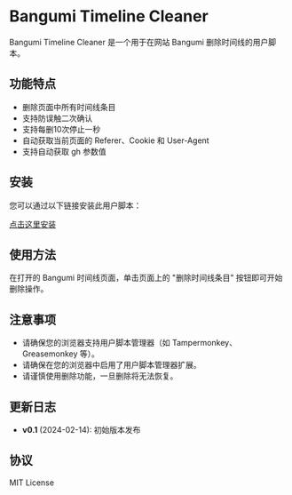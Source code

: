 # Bangumi Timeline Cleaner

Bangumi Timeline Cleaner 是一个用于在网站 Bangumi 删除时间线的用户脚本。

## 功能特点

- 删除页面中所有时间线条目
- 支持防误触二次确认
- 支持每删10次停止一秒
- 自动获取当前页面的 Referer、Cookie 和 User-Agent
- 支持自动获取 gh 参数值

## 安装

您可以通过以下链接安装此用户脚本：

[点击这里安装](https://update.greasyfork.org/scripts/487292/BangumiTimelineCleaner.user.js)

## 使用方法

在打开的 Bangumi 时间线页面，单击页面上的 "删除时间线条目" 按钮即可开始删除操作。

## 注意事项

- 请确保您的浏览器支持用户脚本管理器（如 Tampermonkey、Greasemonkey 等）。
- 请确保在您的浏览器中启用了用户脚本管理器扩展。
- 请谨慎使用删除功能，一旦删除将无法恢复。

## 更新日志

- **v0.1** (2024-02-14): 初始版本发布

## 协议

MIT License
